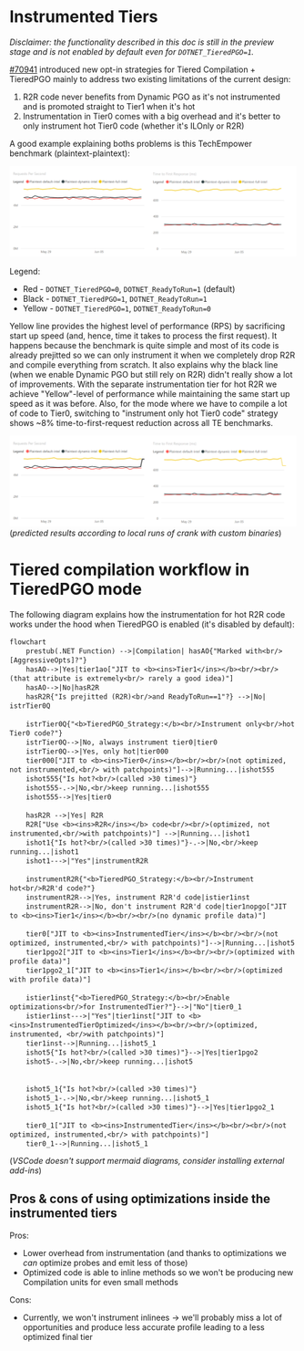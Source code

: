 # Instrumented Tiers

_Disclaimer: the functionality described in this doc is still in the preview stage and is not enabled by default even for `DOTNET_TieredPGO=1`._

[#70941](https://github.com/dotnet/runtime/pull/70941) introduced new opt-in strategies for Tiered Compilation + TieredPGO mainly to address
two existing limitations of the current design:
1) R2R code never benefits from Dynamic PGO as it's not instrumented and is promoted straight to Tier1 when it's hot
2) Instrumentation in Tier0 comes with a big overhead and it's better to only instrument hot Tier0 code (whether it's ILOnly or R2R)

A good example explaining boths problems is this TechEmpower benchmark (plaintext-plaintext):

![Plaintext](DynamicPgo-InstrumentedTiers-Plaintext.png)

Legend:
* Red    - `DOTNET_TieredPGO=0`, `DOTNET_ReadyToRun=1` (default)
* Black  - `DOTNET_TieredPGO=1`, `DOTNET_ReadyToRun=1`
* Yellow - `DOTNET_TieredPGO=1`, `DOTNET_ReadyToRun=0`

Yellow line provides the highest level of performance (RPS) by sacrificing start up speed (and, hence, time it takes to process the first request). It happens because the benchmark is quite simple and most of its code is already prejitted so we can only instrument it when we completely drop R2R and compile everything from scratch. It also explains why the black line (when we enable Dynamic PGO but still rely on R2R) didn't really show a lot of improvements. With the separate instrumentation tier for hot R2R we achieve "Yellow"-level of performance while maintaining the same start up speed as it was before. Also, for the mode where we have to compile a lot of code to Tier0, switching to "instrument only hot Tier0 code" strategy shows ~8% time-to-first-request reduction across all TE benchmarks.

![Plaintext](DynamicPgo-InstrumentedTiers-Plaintext-opt.png)
(_predicted results according to local runs of crank with custom binaries_)

# Tiered compilation workflow in TieredPGO mode

The following diagram explains how the instrumentation for hot R2R code works under the hood when TieredPGO is enabled (it's disabled by default):

```mermaid
flowchart
    prestub(.NET Function) -->|Compilation| hasAO{"Marked with<br/>[AggressiveOpts]?"}
    hasAO-->|Yes|tier1ao["JIT to <b><ins>Tier1</ins></b><br/><br/>(that attribute is extremely<br/> rarely a good idea)"]
    hasAO-->|No|hasR2R
    hasR2R{"Is prejitted (R2R)<br/>and ReadyToRun==1"?} -->|No| istrTier0Q

    istrTier0Q{"<b>TieredPGO_Strategy:</b><br/>Instrument only<br/>hot Tier0 code?"}
    istrTier0Q-->|No, always instrument tier0|tier0
    istrTier0Q-->|Yes, only hot|tier000
    tier000["JIT to <b><ins>Tier0</ins></b><br/><br/>(not optimized, not instrumented,<br/> with patchpoints)"]-->|Running...|ishot555
    ishot555{"Is hot?<br/>(called >30 times)"}
    ishot555-.->|No,<br/>keep running...|ishot555
    ishot555-->|Yes|tier0
   
    hasR2R -->|Yes| R2R
    R2R["Use <b><ins>R2R</ins></b> code<br/><br/>(optimized, not instrumented,<br/>with patchpoints)"] -->|Running...|ishot1
    ishot1{"Is hot?<br/>(called >30 times)"}-.->|No,<br/>keep running...|ishot1
    ishot1--->|"Yes"|instrumentR2R

    instrumentR2R{"<b>TieredPGO_Strategy:</b><br/>Instrument hot<br/>R2R'd code?"}
    instrumentR2R-->|Yes, instrument R2R'd code|istier1inst
    instrumentR2R-->|No, don't instrument R2R'd code|tier1nopgo["JIT to <b><ins>Tier1</ins></b><br/><br/>(no dynamic profile data)"]

    tier0["JIT to <b><ins>InstrumentedTier</ins></b><br/><br/>(not optimized, instrumented,<br/> with patchpoints)"]-->|Running...|ishot5
    tier1pgo2["JIT to <b><ins>Tier1</ins></b><br/><br/>(optimized with profile data)"]
    tier1pgo2_1["JIT to <b><ins>Tier1</ins></b><br/><br/>(optimized with profile data)"]
      
    istier1inst{"<b>TieredPGO_Strategy:</b><br/>Enable optimizations<br/>for InstrumentedTier?"}-->|"No"|tier0_1
    istier1inst--->|"Yes"|tier1inst["JIT to <b><ins>InstrumentedTierOptimized</ins></b><br/><br/>(optimized, instrumented, <br/>with patchpoints)"]
    tier1inst-->|Running...|ishot5_1
    ishot5{"Is hot?<br/>(called >30 times)"}-->|Yes|tier1pgo2
    ishot5-.->|No,<br/>keep running...|ishot5

    
    ishot5_1{"Is hot?<br/>(called >30 times)"}
    ishot5_1-.->|No,<br/>keep running...|ishot5_1
    ishot5_1{"Is hot?<br/>(called >30 times)"}-->|Yes|tier1pgo2_1

    tier0_1["JIT to <b><ins>InstrumentedTier</ins></b><br/><br/>(not optimized, instrumented,<br/> with patchpoints)"]
    tier0_1-->|Running...|ishot5_1
```
(_VSCode doesn't support mermaid diagrams, consider installing external add-ins_)

## Pros & cons of using optimizations inside the instrumented tiers

Pros:
* Lower overhead from instrumentation (and thanks to optimizations we _can_ optimize probes and emit less of those)
* Optimized code is able to inline methods so we won't be producing new Compilation units for even small methods

Cons:
* Currently, we won't instrument inlinees -> we'll probably miss a lot of opportunities and produce less accurate profile leading to a less optimized final tier